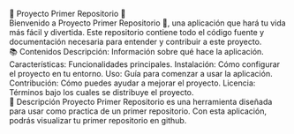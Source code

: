 🌟 Proyecto Primer Repositorio 🌟
<br>
Bienvenido a Proyecto Primer Repositorio 🚀, una aplicación que hará tu vida más fácil y divertida. Este repositorio contiene todo el código fuente y documentación necesaria para entender y contribuir a este proyecto.
<br>
📚 Contenidos
Descripción: Información sobre qué hace la aplicación.
Características: Funcionalidades principales.
Instalación: Cómo configurar el proyecto en tu entorno.
Uso: Guía para comenzar a usar la aplicación.
Contribución: Cómo puedes ayudar a mejorar el proyecto.
Licencia: Términos bajo los cuales se distribuye el proyecto.
<br>
📜 Descripción
Proyecto Primer Repositorio es una herramienta diseñada para usar como practica de un primer repositorio. Con esta aplicación, podrás visualizar tu primer repositorio en github.
